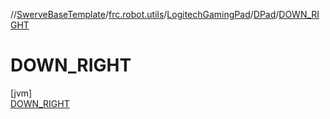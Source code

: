 //[SwerveBaseTemplate](../../../../../index.md)/[frc.robot.utils](../../../index.md)/[LogitechGamingPad](../../index.md)/[DPad](../index.md)/[DOWN_RIGHT](index.md)

# DOWN_RIGHT

[jvm]\
[DOWN_RIGHT](index.md)
